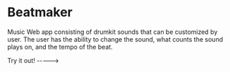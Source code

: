 # Beatmaker
Music Web app consisting of drumkit sounds that can be customized by user. The user has the ability to change the sound, what counts the sound plays on, and the tempo of the beat.

Try it out!
----->

